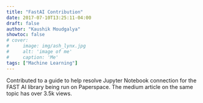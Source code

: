 ```yaml
---
title: "FastAI Contribution"
date: 2017-07-10T13:25:11-04:00
draft: false
author: "Kaushik Moudgalya"
showtoc: false
# cover:
#     image: img/ash_lynx.jpg
#     alt: 'image of me'
#     caption: 'Me'
tags: ["Machine Learning"]
---
```

Contributed to a guide to help resolve Jupyter Notebook connection for the FAST AI library being run on Paperspace. The medium article on the same topic has over 3.5k views.